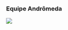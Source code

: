 ### Equipe Andrômeda

![](https://avatars.githubusercontent.com/u/84603562?s=400&u=de7cf6f1707d1ae539d5cf95132234d12cd9ef1f&v=4)
